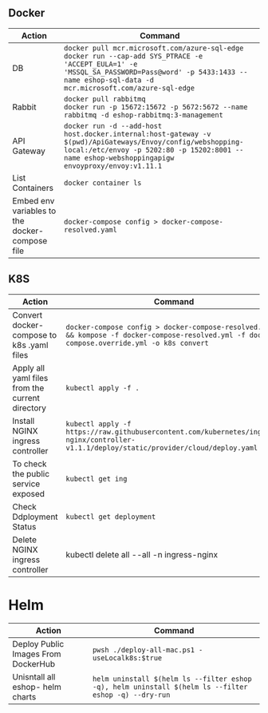 ## Docker

| Action                                         | Command                                                                                                                                                                                                         |
|------------------------------------------------|-----------------------------------------------------------------------------------------------------------------------------------------------------------------------------------------------------------------|
| DB                                             | `docker pull mcr.microsoft.com/azure-sql-edge`<br/>`docker run --cap-add SYS_PTRACE -e 'ACCEPT_EULA=1' -e 'MSSQL_SA_PASSWORD=Pass@word' -p 5433:1433 --name eshop-sql-data -d mcr.microsoft.com/azure-sql-edge` |
| Rabbit                                         | `docker pull rabbitmq`<br/>`docker run -p 15672:15672 -p 5672:5672 --name rabbitmq -d eshop-rabbitmq:3-management`                                                                                              |
| API Gateway                                    | `docker run -d --add-host host.docker.internal:host-gateway -v $(pwd)/ApiGateways/Envoy/config/webshopping-local:/etc/envoy -p 5202:80 -p 15202:8001 --name eshop-webshoppingapigw envoyproxy/envoy:v1.11.1`    |
| List Containers                                | `docker container ls`                                                                                                                                                                                           |
| Embed env variables to the docker-compose file | `docker-compose config > docker-compose-resolved.yaml`                                                                                                                                                          |

## K8S
| Action                                          | Command                                                                                                                                       |
|-------------------------------------------------|-----------------------------------------------------------------------------------------------------------------------------------------------|
| Convert docker-compose to k8s .yaml files       | `docker-compose config > docker-compose-resolved.yml && kompose -f docker-compose-resolved.yml -f docker-compose.override.yml -o k8s convert` |
| Apply all yaml files from the current directory | `kubectl apply -f .`                                                                                                                          |
| Install NGINX ingress controller                | `kubectl apply -f https://raw.githubusercontent.com/kubernetes/ingress-nginx/controller-v1.1.1/deploy/static/provider/cloud/deploy.yaml`      |
| To check the public service exposed             | `kubectl get ing`                                                                                                                             |
| Check Ddployment Status                         | `kubectl get deployment  `                                                                                                                    |
| Delete NGINX ingress controller                 | kubectl delete all  --all -n ingress-nginx                                                                                                    |

# Helm
| Action                              | Command                                                                                              |
|-------------------------------------|------------------------------------------------------------------------------------------------------|
| Deploy Public Images From DockerHub | `pwsh ./deploy-all-mac.ps1 -useLocalk8s:$true`                                                       |
| Unisntall all eshop- helm charts    | `helm uninstall $(helm ls --filter eshop -q), helm uninstall $(helm ls --filter eshop -q) --dry-run` |
